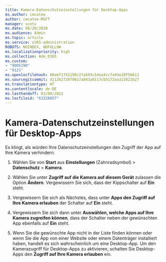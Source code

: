 ```yaml
---
title: Kamera-Datenschutzeinstellungen für Desktop-Apps
ms.author: cmcatee
author: cmcatee-MSFT
manager: scotv
ms.date: 08/20/2020
ms.audience: Admin
ms.topic: article
ms.service: o365-administration
ROBOTS: NOINDEX, NOFOLLOW
ms.localizationpriority: high
ms.collection: Adm_O365
ms.custom:
- "9005290"
- "9121"
ms.openlocfilehash: 00e6f1741190c27ab93c5dea4ccfe93e28f56611
ms.sourcegitcommit: d11262728f0617a843a0117cb5172aa322022b27
ms.translationtype: HT
ms.contentlocale: de-DE
ms.lasthandoff: 03/08/2022
ms.locfileid: "63228057"
---
```

# <a name="camera-privacy-settings-for-desktop-apps"></a>Kamera-Datenschutzeinstellungen für Desktop-Apps

Es klingt, als würden Ihre Datenschutzeinstellungen den Zugriff der App auf Ihre Kamera verhindern.

1.  Wählen Sie von **Start** aus **Einstellungen** (Zahnradsymbol) > **Datenschutz** > **Kamera**.

2.  Wählen Sie unter **Zugriff auf die Kamera auf diesem Gerät** zulassen die Option **Ändern**. Vergewissern Sie sich, dass der Kippschalter auf **Ein** steht.

3.  Vergewissern Sie sich als Nächstes, dass unter **Apps den Zugriff auf Ihre Kamera erlauben** der Schalter auf **Ein** steht.

4.  Vergewissern Sie sich dann unter **Auswählen, welche Apps auf Ihre Kamera zugreifen können**, dass der Schalter neben der gewünschten App ebenfalls auf **Ein** steht.

5.  Wenn Sie die gewünschte App nicht in der Liste finden können oder wenn Sie die App von einer Website oder einem Datenträger installiert haben, handelt es sich wahrscheinlich um eine Desktop-App. Um den Kamerazugriff für Desktop-Apps zu aktivieren, schalten Sie Desktop-Apps den **Zugriff auf Ihre Kamera erlauben** ein.